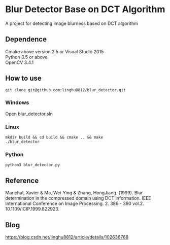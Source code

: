 # Blur Detector Base on DCT Algorithm
A project for detecting image blurness based on DCT algorithm<br>

## Dependence
Cmake above version 3.5 or Visual Studio 2015<br>
Python 3.5 or above<br>
OpenCV 3.4.1<br>

## How to use
``
git clone git@github.com:linghu8812/blur_detector.git
``
### Windows
Open blur_detector.sln

### Linux
````
mkdir build && cd build && cmake .. && make
./blur_detector
````

### Python
``
python3 blur_detector.py
``


## Reference 
Marichal, Xavier & Ma, Wei-Ying & Zhang, HongJiang. (1999). Blur determination
in the compressed domain using DCT information. IEEE International Conference on
Image Processing. 2. 386 - 390 vol.2. 10.1109/ICIP.1999.822923.

## Blog
https://blog.csdn.net/linghu8812/article/details/102636768<br>
